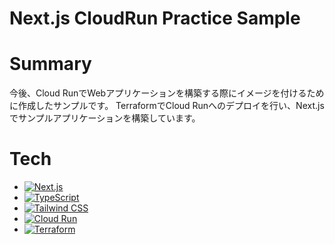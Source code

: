 # Next.js CloudRun Practice Sample

# Summary

今後、Cloud RunでWebアプリケーションを構築する際にイメージを付けるために作成したサンプルです。
TerraformでCloud Runへのデプロイを行い、Next.jsでサンプルアプリケーションを構築しています。

# Tech

- [![Next.js](https://img.shields.io/badge/Next.js-000000?style=for-the-badge&logo=next.js&logoColor=white)](https://nextjs.org/)
- [![TypeScript](https://img.shields.io/badge/TypeScript-3178C6?style=for-the-badge&logo=typescript&logoColor=white)](https://www.typescriptlang.org/)
- [![Tailwind CSS](https://img.shields.io/badge/Tailwind_CSS-38B2AC?style=for-the-badge&logo=tailwind-css&logoColor=white)](https://tailwindcss.com/)
- [![Cloud Run](https://img.shields.io/badge/Cloud_Run-4285F4?style=for-the-badge&logo=google-cloud&logoColor=white)](https://cloud.google.com/run)
- [![Terraform](https://img.shields.io/badge/Terraform-7B42BC?style=for-the-badge&logo=terraform&logoColor=white)](https://www.terraform.io/)
